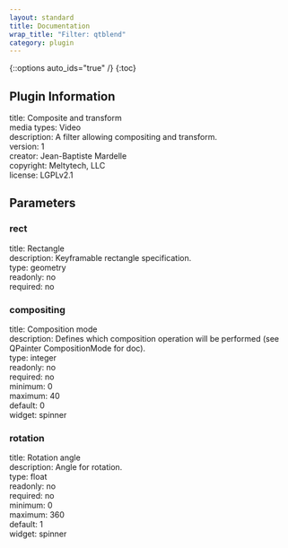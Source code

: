 ```yaml
---
layout: standard
title: Documentation
wrap_title: "Filter: qtblend"
category: plugin
---
```

{::options auto_ids="true" /}
{:toc}

## Plugin Information

title: Composite and transform  
media types:
Video  
description: A filter allowing compositing and transform.  
version: 1  
creator: Jean-Baptiste Mardelle  
copyright: Meltytech, LLC  
license: LGPLv2.1  

## Parameters

### rect

title: Rectangle    
description:
Keyframable rectangle specification.  
type: geometry  
readonly: no  
required: no  

### compositing

title: Composition mode    
description:
Defines which composition operation will be performed (see QPainter CompositionMode for doc).  
type: integer  
readonly: no  
required: no  
minimum: 0  
maximum: 40  
default: 0  
widget: spinner  

### rotation

title: Rotation angle    
description:
Angle for rotation.  
type: float  
readonly: no  
required: no  
minimum: 0  
maximum: 360  
default: 1  
widget: spinner  

